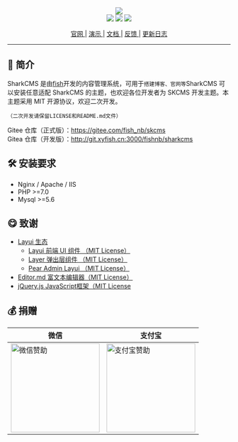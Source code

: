 <div align="center">
<a href="https://sharkcms.cn">
<img src="http://43.155.98.95:3000/fishnb/sharkcms/raw/branch/master/sk-include/static/img/logo.svg" />
</a>
<br>

<img src="https://img.shields.io/badge/PHP-%3E%3D7.0-orange"/>
<img src="https://img.shields.io/badge/license-MIT-green"/>
<img src="https://img.shields.io/badge/Mysql-%3E%3D5.6-blue"/>

[ 官网 ](https://sharkcms.cn") |
[ 演示 ](https://demo.sharkcms.cn/)|
[ 文档 ](https://doc.sharkcms.cn/) |
[ 反馈 ](https://www.yuque.com/forms/share/22763685-8937-4beb-9683-ad0442f37b2f) |
[更新日志](https://www.yuque.com/fishnb/sn8ugg/zkdnnh)

</div>
<hr>

## 🎉 简介

SharkCMS 是由<a href="https://www.xyfish.cn/">fish</a>开发的内容管理系统，可用于<code>搭建博客、官网等</code>SharkCMS
可以安装任意适配 SharkCMS 的主题，也欢迎各位开发者为 SKCMS 开发主题。本主题采用 MIT 开源协议，欢迎二次开发。

`（二次开发请保留LICENSE和README.md文件）`

Gitee 仓库（正式版）：https://gitee.com/fish_nb/skcms<br>
Gitea 仓库（开发版）：http://git.xyfish.cn:3000/fishnb/sharkcms

## 🛠 安装要求

- Nginx / Apache / IIS
- PHP >=7.0
- Mysql >=5.6

## 😋 致谢

- [Layui 生态](https://layui.gitee.io/)
  - [Layui 前端 UI 组件 （MIT License）](https://gitee.com/layui/layui)
  - [Layer 弹出层组件 （MIT License）](https://gitee.com/layui/layer)
  - [Pear Admin Layui （MIT License）](https://gitee.com/pear-admin/Pear-Admin-Layui)
- [Editor.md 富文本编辑器（MIT License）](https://github.com/pandao/editor.md)
- [jQuery.js JavaScript框架（MIT License](https://jquery.com/)

## 💰 <a id="zanzhu">捐赠</a>

<table class="layui-table">
  <colgroup>
    <col width="200">
    <col width="200">
    <col>
  </colgroup>
  <thead>
    <tr align="center">
      <th>微信</th>
      <th>支付宝</th>
    </tr> 
  </thead>
  <tbody>
    <tr>
      <td>
      <img height="200px" width="200px" src="http://43.155.98.95:3000/fishnb/sharkcms/raw/branch/master/sk-include/static/img/wxpay.png" alt="微信赞助"/>
      </td>
      <td>
      <img height="200px" width="200px" src="http://43.155.98.95:3000/fishnb/sharkcms/raw/branch/master/sk-include/static/img/alipay.png" alt="支付宝赞助"/>
      </td>
    </tr>
  </tbody>
</table>
